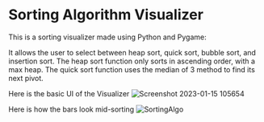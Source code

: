 # Sorting Algorithm Visualizer

This is a sorting visualizer made using Python and Pygame: 

It allows the user to select between heap sort, quick sort, bubble sort, and insertion sort. The heap sort function only sorts in ascending order, with a max heap. The quick sort function uses the median of 3 method to find its next pivot.  

Here is the basic UI of the Visualizer 
![Screenshot 2023-01-15 105654](https://user-images.githubusercontent.com/112822491/212551678-a8441e86-e77f-4e4d-8ea8-6a083e3fce6c.jpg)


Here is how the bars look mid-sorting 
![SortingAlgo](https://user-images.githubusercontent.com/112822491/212550681-3570e0a4-6cdd-41f8-8216-7e092cc94058.jpg)
